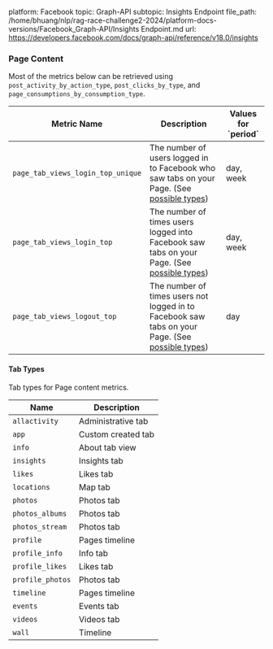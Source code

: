 platform: Facebook
topic: Graph-API
subtopic: Insights Endpoint
file_path: /home/bhuang/nlp/rag-race-challenge2-2024/platform-docs-versions/Facebook_Graph-API/Insights Endpoint.md
url: https://developers.facebook.com/docs/graph-api/reference/v18.0/insights


### Page Content

Most of the metrics below can be retrieved using `post_activity_by_action_type`, `post_clicks_by_type`, and `page_consumptions_by_consumption_type`.

| Metric Name | Description | Values for \`period\` |
| --- | --- | --- |
| `page_tab_views_login_top_unique` | The number of users logged in to Facebook who saw tabs on your Page. (See [possible types](#tab-types)) | day, week |
| `page_tab_views_login_top` | The number of times users logged into Facebook saw tabs on your Page. (See [possible types](#tab-types)) | day, week |
| `page_tab_views_logout_top` | The number of times users not logged in to Facebook saw tabs on your Page. (See [possible types](#tab-types)) | day |

#### Tab Types

Tab types for Page content metrics.

| Name | Description |
| --- | --- |
| `allactivity` | Administrative tab |
| `app` | Custom created tab |
| `info` | About tab view |
| `insights` | Insights tab |
| `likes` | Likes tab |
| `locations` | Map tab |
| `photos` | Photos tab |
| `photos_albums` | Photos tab |
| `photos_stream` | Photos tab |
| `profile` | Pages timeline |
| `profile_info` | Info tab |
| `profile_likes` | Likes tab |
| `profile_photos` | Photos tab |
| `timeline` | Pages timeline |
| `events` | Events tab |
| `videos` | Videos tab |
| `wall` | Timeline |